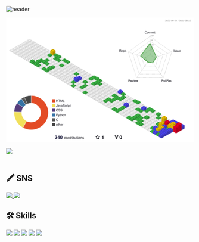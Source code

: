![header](https://capsule-render.vercel.app/api?type=Waving&color=timeGradient&height=200&section=header&text=Ch0rckBean🫧&&fontSize=100&animation=scaleIn)

![](./profile-3d-contrib/profile-gitblock.svg)


<img src="https://github-readme-stats.vercel.app/api/top-langs/?username=ch0rckbean&layout=compact"><br><br>

## 🖍️ SNS
<a href="https://blog.naver.com/ch0rckbean" target=_blink>
  <img src="https://img.shields.io/badge/NAVER-03C75A?  style=plastic&logo=Naver&logoColor=F3FDE8" />
</a> 

<a href="https://velog.io/@chr0ckbean" target=_blink>
  <img src="https://img.shields.io/badge/Velog-F3FDE8?  style=plastic&logo=Velog&logoColor=20C997" />
</a> 

## 🛠️ Skills

<img src="https://img.shields.io/badge/HTML5-FFF?style=plastic&logo=HTML5&logoColor=E34F26"/>
<img src="https://img.shields.io/badge/CSS3-DD3A0A?style=plastic&logo=CSS3&logoColor=06B6D4"/>
<img src="https://img.shields.io/badge/Python-1E8CBE?style=plastic&logo=Python&logoColor=FFD900"/>
<img src="https://img.shields.io/badge/jQuery-0769AD?style=plastic&logo=jQuery&logoColor=fff"/>
<img src="https://img.shields.io/badge/JavaScript-F7DF12?style=plastic&logo=JavaScript&logoColor=000"/>
